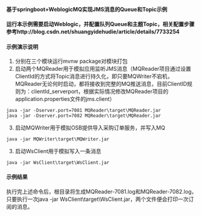 #### 基于springboot+WeblogicMQ实现JMS消息的Queue和Topic示例

#### 运行本示例需要启动Weblogic，并配置队列Queue和主题Topic，相关配置步骤参考http://blog.csdn.net/shuangyidehudie/article/details/7733254

#### 示例演示说明
1. 	分别在三个模块运行mvnw package对模块打包
2.  启动两个MQReader用于模拟应用监听JMS消息（MQReader项目通过设置ClientId的方式将Topic消息进行持久化，即只要MQWriter不宕机，MQReader无论何时启动，都将接收到完整的MQ推送消息，目前ClientID规则为：clientId_serverport，根据实际情况修改MQReader项目的application.properties文件的jms.client）
	
```
java -jar -Dserver.port=7081 MQReader\target\MQReader.jar
java -jar -Dserver.port=7082 MQReader\target\MQReader.jar
```
3.  启动MQWriter用于模拟OSB提供导入采购订单服务，并写入MQ
		
```
java -jar MQWriter\target\MQWriter.jar
```

3.  启动WsClient用于模拟写入一条消息
		
```
java -jar WsClient\target\WsClient.jar
```

#### 示例结果
执行完上述命令后，根目录将生成MQReader-7081.log和MQReader-7082.log，只要执行一次java -jar WsClient\target\WsClient.jar，两个文件便会打印一次订阅的消息。
		